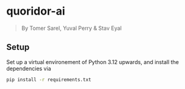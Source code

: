 # quoridor-ai
> By Tomer Sarel, Yuval Perry &amp; Stav Eyal

## Setup
Set up a virtual environement of Python 3.12 upwards, and install the dependencies via
```sh
pip install -r requirements.txt
```
